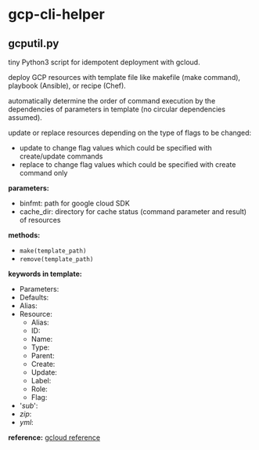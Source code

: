 # gcp-cli-helper

## gcputil.py
tiny Python3 script for idempotent deployment with gcloud.

deploy GCP resources with template file like makefile (make command), playbook (Ansible), or recipe (Chef).

automatically determine the order of command execution by the dependencies of parameters in template
(no circular dependencies assumed).

update or replace resources depending on the type of flags to be changed:
- update to change flag values which could be specified with create/update commands
- replace to change flag values which could be specified with create command only

**parameters:**
- binfmt: path for google cloud SDK
- cache_dir: directory for cache status (command parameter and result) of resources

**methods:**
- `make(template_path)`
- `remove(template_path)`

**keywords in template:**
- Parameters:
- Defaults:
- Alias:
- Resource:
  - Alias:
  - ID:
  - Name:
  - Type:
  - Parent:
  - Create:
  - Update:
  - Label:
  - Role:
  - Flag:
- '_sub_':
- _zip_:
- _yml_:

**reference:**
  [gcloud reference](https://cloud.google.com/sdk/gcloud/reference)
